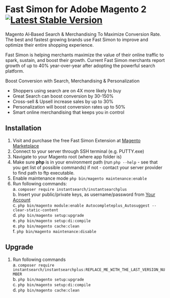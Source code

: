 # Fast Simon for Adobe Magento 2  [![Latest Stable Version](https://poser.pugx.org/instantsearch/instantsearchplus/v/stable)](https://packagist.org/packages/instantsearch/instantsearchplus)

Magento AI‑Based Search & Merchandising To Maximize Conversion Rate.   
The best and fastest growing brands use Fast Simon to improve and optimize their entire shopping experience.

Fast Simon is helping merchants maximize the value of their online traffic to spark, sustain, and boost their growth. Current Fast Simon merchants report growth of up to 40% year-over-year after adopting the powerful search platform. 

Boost Conversion with Search, Merchandising  & Personalization

* Shoppers using search are on 4X more likely to buy
* Great Search can boost conversion by 30-150%
* Cross-sell & Upsell increase sales by up to 30%
* Personalization will boost conversion rates up to 50%
* Smart online merchandising that keeps you in control

Installation
------------
1.	Visit and purchase the free Fast Simon Extension at [Magento Marketplace](https://marketplace.magento.com/instantsearch-instantsearchplus.html)
2.  Connect to your server through SSH terminal (e.g. PUTTY.exe)
3.	Navigate to your Magento root (where app folder is)
4.	Make sure **php** is in your environment path (run ```php --help```  - see that you get list of possible commands) if  not - contact your server provider to find path to ftp executable.
5.	Enable maintenance mode ```php bin/magento maintenance:enable```
6.	Run following commands:  
	a.	```composer require instantsearch/instantsearchplus```  
	b.	Insert your public/private keys, as username/password from [Your Account](https://experienceleague.adobe.com/docs/commerce-operations/installation-guide/prerequisites/authentication-keys.html?lang=en)  
	c.	```php bin/magento module:enable Autocompleteplus_Autosuggest --clear-static-content```  
	d.	```php bin/magento setup:upgrade```  
	e.	```php bin/magento setup:di:compile```  
	e.	```php bin/magento cache:clean```  
	f.	```php bin/magento maintenance:disable```  
    

Upgrade
------------  
1. Run following commands  
	a.	```composer require instantsearch/instantsearchplus:REPLACE_ME_WITH_THE_LAST_VERSION_NUMBER```  
	b.	```php bin/magento setup:upgrade```  
	c.	```php bin/magento setup:di:compile```  
	d.	```php bin/magento cache:clean```   



